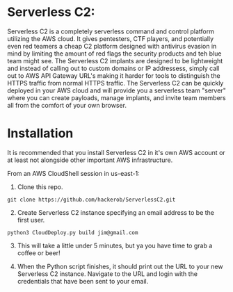 # Serverless C2:

Serverless C2 is a completely serverless command and control platform utilizing the AWS cloud. It gives pentesters, CTF players, and potentially even red teamers a cheap C2 platform designed with antivirus evasion in mind by limiting the amount of red flags the security products and teh blue team might see. The Serverless C2 implants are designed to be lightweight and instead of calling out to custom domains or IP addressess, simply call out to AWS API Gateway URL's making it harder for tools to distinguish the HTTPS traffic from normal HTTPS traffic. The Serverless C2 can be quickly deployed in your AWS cloud and will provide you a serverless team "server" where you can create payloads, manage implants, and invite team members all from the comfort of your own browser.


# Installation

It is recommended that you install Serverless C2 in it's own AWS account or at least not alongside other important AWS infrastructure.

From an AWS CloudShell session in us-east-1:

1. Clone this repo.
```
git clone https://github.com/hackerob/ServerlessC2.git
```

2. Create Serverless C2 instance specifying an email address to be the first user.

```
python3 CloudDeploy.py build jim@gmail.com
```

3. This will take a little under 5 minutes, but ya you have time to grab a coffee or beer!

4. When the Python script finishes, it should print out the URL to your new Serverless C2 instance. Navigate to the URL and login with the credentials that have been sent to your email.
